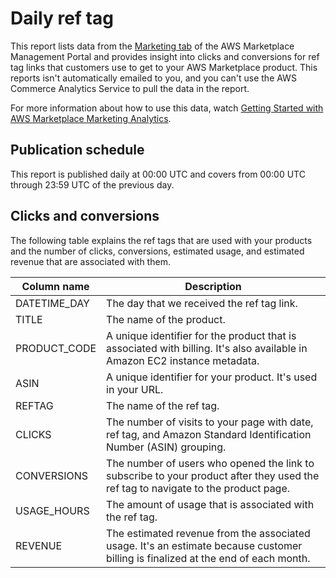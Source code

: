 # Daily ref tag<a name="daily-ref-tag"></a>

 This report lists data from the [Marketing tab](https://aws.amazon.com/marketplace/management/marketing/) of the AWS Marketplace Management Portal and provides insight into clicks and conversions for ref tag links that customers use to get to your AWS Marketplace product\. This reports isn't automatically emailed to you, and you can't use the AWS Commerce Analytics Service to pull the data in the report\.

For more information about how to use this data, watch [Getting Started with AWS Marketplace Marketing Analytics](https://www.youtube.com/watch?v=hOxkyU73hJ0)\.

## Publication schedule<a name="publication-schedule-6"></a>

 This report is published daily at 00:00 UTC and covers from 00:00 UTC through 23:59 UTC of the previous day\. 

## Clicks and conversions<a name="section-1-clicks-and-conversions"></a>

The following table explains the ref tags that are used with your products and the number of clicks, conversions, estimated usage, and estimated revenue that are associated with them\. 


|  Column name |  Description  | 
| --- | --- | 
|  DATETIME\_DAY  |  The day that we received the ref tag link\.  | 
|  TITLE  |  The name of the product\.  | 
|  PRODUCT\_CODE  |  A unique identifier for the product that is associated with billing\. It's also available in Amazon EC2 instance metadata\.  | 
|  ASIN  |  A unique identifier for your product\. It's used in your URL\.  | 
|  REFTAG  |  The name of the ref tag\.  | 
|  CLICKS  |  The number of visits to your page with date, ref tag, and Amazon Standard Identification Number \(ASIN\) grouping\.  | 
|  CONVERSIONS  |  The number of users who opened the link to subscribe to your product after they used the ref tag to navigate to the product page\.  | 
|  USAGE\_HOURS  |  The amount of usage that is associated with the ref tag\.  | 
|  REVENUE  |  The estimated revenue from the associated usage\. It's an estimate because customer billing is finalized at the end of each month\.  | 